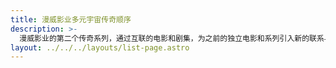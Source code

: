 ```yaml
---
title: 漫威影业多元宇宙传奇顺序
description: >-
  漫威影业的第二个传奇系列，通过互联的电影和剧集，为之前的独立电影和系列引入新的联系与故事。 
layout: ../../../layouts/list-page.astro
---
```

